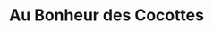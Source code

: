 ---
title: "Au Bonheur des Cocottes"
url: /nice/au-bonheur-des-cocottes/
shop: décoration intérieure
---